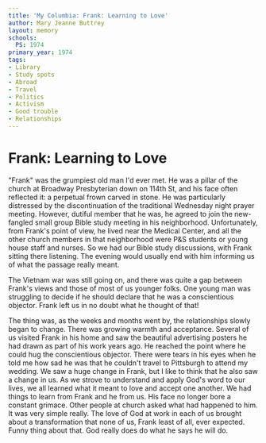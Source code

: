```yaml
---
title: 'My Columbia: Frank: Learning to Love'
author: Mary Jeanne Buttrey
layout: memory
schools:
  PS: 1974
primary_year: 1974
tags:
- Library
- Study spots
- Abroad
- Travel
- Politics
- Activism
- Good trouble
- Relationships
---
```

# Frank: Learning to Love

"Frank" was the grumpiest old man I'd ever met. He was a pillar of the church at Broadway Presbyterian down on 114th St, and his face often reflected it: a perpetual frown carved in stone. He was particularly distressed by the discontinuation of the traditional Wednesday night prayer meeting. However, dutiful member that he was, he agreed to join the new-fangled small group Bible study meeting in his neighborhood. Unfortunately, from Frank's point of view, he lived near the Medical Center, and all the other church members in that neighborhood were P&S students or young house staff and nurses. So we had our Bible study discussions, with Frank sitting there listening. The evening would usually end with him informing us of what the passage really meant.

The Vietnam war was still going on, and there was quite a gap between Frank's views and those of most of us younger folks. One young man was struggling to decide if he should declare that he was a conscientious objector. Frank left us in no doubt what he thought of that!

The thing was, as the weeks and months went by, the relationships slowly began to change. There was growing warmth and acceptance. Several of us visited Frank in his home and saw the beautiful advertising posters he had drawn as part of his work years ago. He reached the point where he could hug the conscientious objector. There were tears in his eyes when he told me how sad he was that he couldn't travel to Pittsburgh to attend my wedding. We saw a huge change in Frank, but I like to think that he also saw a change in us. As we strove to understand and apply God's word to our lives, we all learned what it meant to love and accept one another. We had things to learn from Frank and he from us. His face no longer bore a constant grimace. Other people at church asked what had happened to him. It was very simple really. The love of God at work in each of us brought about a transformation that none of us, Frank least of all, ever expected. Funny thing about that. God really does do what he says he will do.
